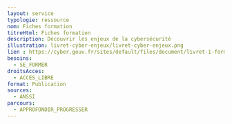 ```yaml
---
layout: service
typologie: ressource
nom: Fiches formation
titreHtml: Fiches formation
description: Découvrir les enjeux de la cybersécurité
illustration: livret-cyber-enjeux/livret-cyber-enjeux.png
lien : https://cyber.gouv.fr/sites/default/files/document/livret-1-former-a-la-cybersecurite.pdf
besoins:
  - SE_FORMER
droitsAcces:
  - ACCES_LIBRE
format: Publication
sources:
  - ANSSI
parcours:
  - APPROFONDIR_PROGRESSER
---
```

